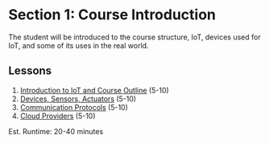 # Section 1: Course Introduction
The student will be introduced to the course structure, IoT, devices used for
IoT, and some of its uses in the real world.

## Lessons
1. [Introduction to IoT and Course Outline](01-Intro.md) (5-10)
2. [Devices, Sensors, Actuators](02-Devices.md) (5-10)
3. [Communication Protocols](03-Protocols.md) (5-10)
4. [Cloud Providers](04-CloudProviders.md) (5-10)

Est. Runtime: 20-40 minutes
